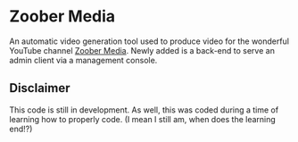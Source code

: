 # Zoober Media

An automatic video generation tool used to produce video for the wonderful YouTube channel [Zoober Media](https://www.youtube.com/zoobermedia). Newly added is a back-end to serve an admin client via a management console.

## Disclaimer

This code is still in development. As well, this was coded during a time of learning how to properly code. (I mean I still am, when does the learning end!?)
